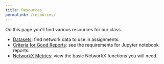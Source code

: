 ```yaml
---
title: Resources
permalink: /resources/
---
```


On this page you'll find various resources for our class.

- [Datasets](/CIS397-networks/datasets): find network data to use in assignments.
- [Criteria for Good Reports](/CIS397-networks/criteria/): see the requirements for Jupyter notebook reports.
- [NetworkX Metrics](/CIS397-networks/resources/networkx_metrics): view the basic NetworkX functions you will need.
